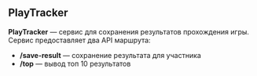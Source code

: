 ## PlayTracker
**PlayTracker** — сервис для сохранения результатов прохождения игры.
Сервис предоставляет два API маршрута: 
- **/save-result** — сохранение результата для участника
- **/top** — вывод топ 10 результатов


